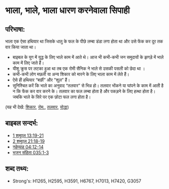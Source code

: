 # भाला, भाले, भाला धारण करनेवाला सिपाही #

## परिभाषा: ##

भाला एक ऐसा हथियार था जिसके धातु के फल के पीछे लम्बा डंडा लगा होता था और उसे फेंक कर दूर तक वार किया जाता था।

* बाइबल के युग में युद्ध के लिए भाले काम में आते थे। आज भी कभी-कभी जन समुदायों के झगड़े में भाले काम में लिए जाते हैं।
* यीशु क्रूस पर लटका हुआ था तब एक रोमी सैनिक ने भाले से उसकी पसली को छेदा था ।
* कभी-कभी लोग मछली या अन्य शिकार को मारने के लिए भाला काम में लेते हैं।
* ऐसे ही हथियार “बर्छी” और "शूल” हैं।
* सुनिश्चित करें कि भाले का अनुवाद “तलवार” से भिन्न हो। तलवार भोंकने या घांपने के काम में आती है न कि फेंक कर वार करने के। तलवार का फल लम्बा होता है और पकड़ने के लिए हत्था होता है। जबकि भाले के सिरे पर एक छोटा फल लगा होता है।

(यह भी देखें: [शिकार](../other/prey.md), [रोम.](../names/rome.md), [तलवार](../other/sword.md), [योद्धा](../other/warrior.md))

## बाइबल सन्दर्भ: ##

* [1 शमूएल 13:19-21](rc://hi/tn/help/1sa/13/19)
* [2 शमूएल 21:18-19](rc://hi/tn/help/2sa/21/18)
* [नहेम्याह 04:12-14](rc://hi/tn/help/neh/04/12)
* [भजन संहिता 035:1-3](rc://hi/tn/help/psa/035/001)

## शब्द तथ्य: ##

* Strong's: H1265, H2595, H3591, H6767, H7013, H7420, G3057
